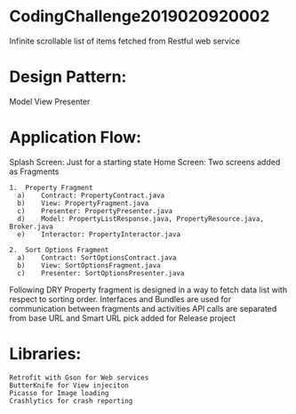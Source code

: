 # CodingChallenge2019020920002

Infinite scrollable list of items fetched from Restful web service

# Design Pattern: 
Model View Presenter

# Application Flow:
  Splash Screen: Just for a starting state
  Home Screen: Two screens added as Fragments 
  
    1.	Property Fragment
      a)	Contract: PropertyContract.java 
      b)	View: PropertyFragment.java
      c)	Presenter: PropertyPresenter.java
      d)	Model: PropertyListResponse.java, PropertyResource.java, Broker.java
      e)	Interactor: PropertyInteractor.java
     
    2.	Sort Options Fragment 
      a)	Contract: SortOptionsContract.java 
      b)	View: SortOptionsFragment.java
      c)	Presenter: SortOptionsPresenter.java
      
  Following DRY Property fragment is designed in a way to fetch data list with respect to sorting order.
  Interfaces and Bundles are used for communication between fragments and activities 
  API calls are separated from base URL and Smart URL pick added for Release project

# Libraries:
    Retrofit with Gson for Web services
    ButterKnife for View injeciton
    Picasso for Image loading
    Crashlytics for crash reporting


